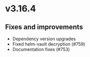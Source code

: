 # v3.16.4

## Fixes and improvements

- Dependency version upgrades
- Fixed helm-vault decryption (#759)
- Documentation fixes (#753)
